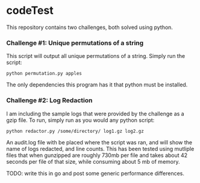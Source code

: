 # codeTest

This repository contains two challenges, both solved using python. 

### Challenge #1: Unique permutations of a string

This script will output all unique permutations of a string. Simply run the script: 
```
python permutation.py apples
```
The only dependencies this program has it that python must be installed. 

### Challenge #2: Log Redaction

I am including the sample logs that were provided by the challenge as a gzip file. 
To run, simply run as you would any python script: 
```
python redactor.py /some/directory/ log1.gz log2.gz
```
An audit.log file with be placed where the script was ran, and will show the name of logs redacted, and line counts. 
This has been tested using mutliple files that when gunzipped are roughly 730mb per file and takes about 42 seconds per file of that size, while consuming about 5 mb of memory. 

TODO: write this in go and post some generic performance differences. 
